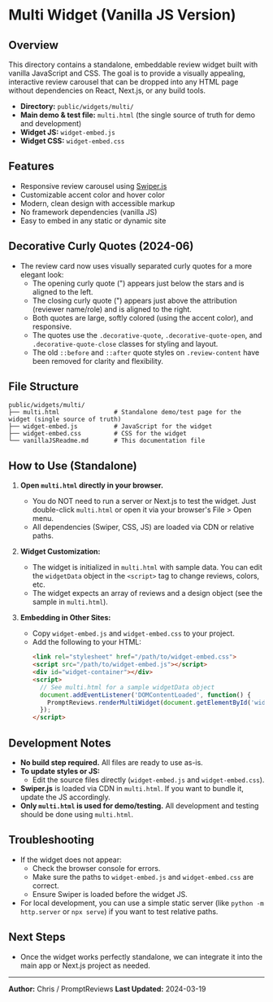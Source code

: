 # Multi Widget (Vanilla JS Version)

## Overview
This directory contains a standalone, embeddable review widget built with vanilla JavaScript and CSS. The goal is to provide a visually appealing, interactive review carousel that can be dropped into any HTML page without dependencies on React, Next.js, or any build tools.

- **Directory:** `public/widgets/multi/`
- **Main demo & test file:** `multi.html` (the single source of truth for demo and development)
- **Widget JS:** `widget-embed.js`
- **Widget CSS:** `widget-embed.css`

## Features
- Responsive review carousel using [Swiper.js](https://swiperjs.com/)
- Customizable accent color and hover color
- Modern, clean design with accessible markup
- No framework dependencies (vanilla JS)
- Easy to embed in any static or dynamic site

## Decorative Curly Quotes (2024-06)
- The review card now uses visually separated curly quotes for a more elegant look:
  - The opening curly quote (") appears just below the stars and is aligned to the left.
  - The closing curly quote (") appears just above the attribution (reviewer name/role) and is aligned to the right.
  - Both quotes are large, softly colored (using the accent color), and responsive.
  - The quotes use the `.decorative-quote`, `.decorative-quote-open`, and `.decorative-quote-close` classes for styling and layout.
  - The old `::before` and `::after` quote styles on `.review-content` have been removed for clarity and flexibility.

## File Structure
```
public/widgets/multi/
├── multi.html               # Standalone demo/test page for the widget (single source of truth)
├── widget-embed.js          # JavaScript for the widget
├── widget-embed.css         # CSS for the widget
└── vanillaJSReadme.md       # This documentation file
```

## How to Use (Standalone)
1. **Open `multi.html` directly in your browser.**
   - You do NOT need to run a server or Next.js to test the widget. Just double-click `multi.html` or open it via your browser's File > Open menu.
   - All dependencies (Swiper, CSS, JS) are loaded via CDN or relative paths.

2. **Widget Customization:**
   - The widget is initialized in `multi.html` with sample data. You can edit the `widgetData` object in the `<script>` tag to change reviews, colors, etc.
   - The widget expects an array of reviews and a design object (see the sample in `multi.html`).

3. **Embedding in Other Sites:**
   - Copy `widget-embed.js` and `widget-embed.css` to your project.
   - Add the following to your HTML:
     ```html
     <link rel="stylesheet" href="/path/to/widget-embed.css">
     <script src="/path/to/widget-embed.js"></script>
     <div id="widget-container"></div>
     <script>
       // See multi.html for a sample widgetData object
       document.addEventListener('DOMContentLoaded', function() {
         PromptReviews.renderMultiWidget(document.getElementById('widget-container'), widgetData);
       });
     </script>
     ```

## Development Notes
- **No build step required.** All files are ready to use as-is.
- **To update styles or JS:**
  - Edit the source files directly (`widget-embed.js` and `widget-embed.css`).
- **Swiper.js** is loaded via CDN in `multi.html`. If you want to bundle it, update the JS accordingly.
- **Only `multi.html` is used for demo/testing.** All development and testing should be done using `multi.html`.

## Troubleshooting
- If the widget does not appear:
  - Check the browser console for errors.
  - Make sure the paths to `widget-embed.js` and `widget-embed.css` are correct.
  - Ensure Swiper is loaded before the widget JS.
- For local development, you can use a simple static server (like `python -m http.server` or `npx serve`) if you want to test relative paths.

## Next Steps
- Once the widget works perfectly standalone, we can integrate it into the main app or Next.js project as needed.

---

**Author:** Chris / PromptReviews
**Last Updated:** 2024-03-19 